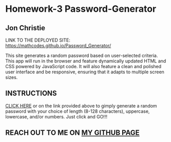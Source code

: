 # Homework-3 Password-Generator
## Jon Christie 

LINK TO THE DEPLOYED SITE: https://mathcodes.github.io/Password_Generator/

This site generates a random password based on user-selected criteria. This app will run in the browser and feature dynamically updated HTML and CSS powered by JavaScript code. It will also feature a clean and polished user interface and be responsive, ensuring that it adapts to multiple screen sizes.


## INSTRUCTIONS

[CLICK HERE](https://mathcodes.github.io/Password_Generator/) or on the link provided above to gimply generate a random password with your choice of length (8-128 characters), uppercase, lowercase, and/or numbers. Just click and GO!!!

## REACH OUT TO ME ON [MY GITHUB PAGE](https://github.com/mathcodes/)
